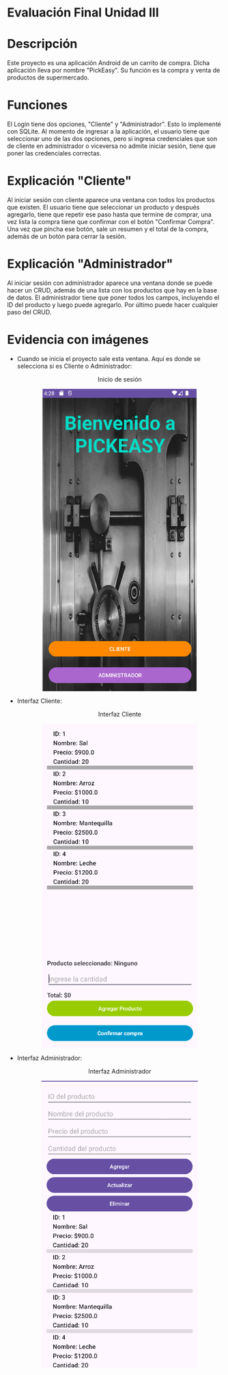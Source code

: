 # Evaluación Final Unidad III
# Descripción
Este proyecto es una aplicación Android de un carrito de compra. Dicha aplicación lleva por nombre "PickEasy". Su función es la compra y venta de productos de supermercado.

# Funciones
El Login tiene dos opciones, "Cliente" y "Administrador". Esto lo implementé con SQLite. Al momento de ingresar a la aplicación, el usuario tiene que seleccionar uno de las dos opciones, pero si ingresa credenciales que son de cliente en administrador o viceversa no admite iniciar sesión, tiene que poner las credenciales correctas.

# Explicación "Cliente"
Al iniciar sesión con cliente aparece una ventana con todos los productos que existen. El usuario tiene que seleccionar un producto y después agregarlo, tiene que repetir ese paso hasta que termine de comprar, una vez lista la compra tiene que confirmar con el botón "Confirmar Compra". Una vez que pincha ese botón, sale un resumen y el total de la compra, además de un botón para cerrar la sesión.

# Explicación "Administrador"
Al iniciar sesión con administrador aparece una ventana donde se puede hacer un CRUD, además de una lista con los productos que hay en la base de datos. El administrador tiene que poner todos los campos, incluyendo el ID del producto y luego puede agregarlo. Por último puede hacer cualquier paso del CRUD.

# Evidencia con imágenes

- Cuando se inicia el proyecto sale esta ventana. Aquí es donde se selecciona si es Cliente o Administrador: 

  <p style="text-align: center;">Inicio de sesión</p>
  <img src="Capturas/Home.png" alt="" style="display: block; margin: 10px auto;">

- Interfaz Cliente:

  <p style="text-align: center;">Interfaz Cliente</p>
  <img src="Capturas/Cliente.png" alt="" style="display: block; margin: 10px auto;">

- Interfaz Administrador:

  <p style="text-align: center;">Interfaz Administrador</p>
  <img src="Capturas/Administrador.png" alt="" style="display: block; margin: 10px auto;">
